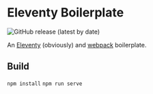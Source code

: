 # Eleventy Boilerplate

<img alt="GitHub release (latest by date)" src="https://img.shields.io/github/v/release/DanCanetti/eleventy-boilerplate?color=000&label=Release&style=flat-square">

An [Eleventy](http://eleventy.dev/) (obviously) and [webpack](https://webpack.js.org/)</a> boilerplate.

## Build

`npm install`
`npm run serve`
